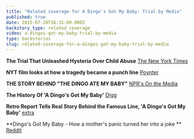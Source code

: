 ```yaml
---
title: "Related coverage for A Dingo's Got My Baby: Trial by Media"
published: true
date: 2015-07-28T16:31:00.000Z
backstory_type: related coverage
video: a-dingos-got-my-baby-trial-by-media
type: backstories
slug: related-coverage-for-a-dingos-got-my-baby-trial-by-media
---
```


**The Trial That Unleashed Hysteria Over Child Abuse**
[The New York Times](http://www.nytimes.com/2014/11/17/us/vindication-at-last-for-a-woman-scorned-by-australias-news-media.html)

**NYT film looks at how a tragedy became a punch line**
[Poynter ](http://www.poynter.org/news/mediawire/282457/nyt-film-looks-at-how-a-tragedy-became-a-punch-line/)

**THE STORY BEHIND "THE DINGO ATE MY BABY"**
[NPR's On the Media](http://www.onthemedia.org/story/real-story-behind-dingo-ate-my-baby/)

**The History Of 'A Dingo's Got My Baby'**
[Digg](http://digg.com/video/the-history-of-a-dingos-got-my-baby)

**Retro Report Tells Real Story Behind the Famous Line, 'A Dingo's Got My Baby'**
[extra](http://extratv.com/2014/11/19/retro-report-tells-real-story-behind-the-famous-line-a-dingos-got-my-baby/)

**Dingo's Got My Baby - How a mother's panic turned her into a joke **
[Reddit](https://www.reddit.com/r/Documentaries/comments/3qow8w/dingos_got_my_baby_2014_how_a_mothers_panic/)

